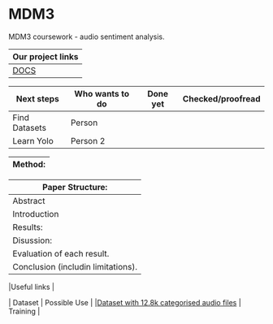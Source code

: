 # MDM3
MDM3 coursework - audio sentiment analysis.


|Our project links | 
| ------------- | 
| [DOCS](https://docs.google.com/document/d/1jlyTTrEH5BasciDhwl_I6wi79kQLPnXXD0kC3Crd54s/edit?usp=sharing)  | 


|Next steps |Who wants to do | Done yet |Checked/proofread|
| ------------- | -------------| ------------- | -------------|
|Find Datasets |Person|||
|Learn Yolo | Person 2|||


|Method:|
|-------------|


|Paper Structure:|
|-------------|
|Abstract|
|Introduction|
|Results: |
|Disussion:|
|Evaluation of each result.|
|Conclusion (includin limitations).|


|Useful links | 

| Dataset       | Possible Use           |
|[Dataset with 12.8k categorised audio files](https://www.kaggle.com/datasets/uldisvalainis/audio-emotions)  | Training  |






